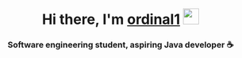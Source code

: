 <h1 align="center">Hi there, I'm <a href="" target="_blank">ordinal1</a> 
<img src="https://github.com/blackcater/blackcater/raw/main/images/Hi.gif" height="32"/></h1>
<h3 align="center">Software engineering student, aspiring Java developer ☕</h3>
